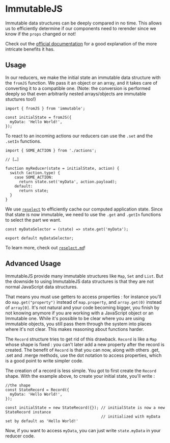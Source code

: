 # ImmutableJS

Immutable data structures can be deeply compared in no time. This allows us to
efficiently determine if our components need to rerender since we know if the
`props` changed or not!

Check out the [official documentation](https://facebook.github.io/immutable-js/)
for a good explanation of the more intricate benefits it has.

## Usage

In our reducers, we make the initial state an immutable data structure with the
`fromJS` function. We pass it an object or an array, and it takes care of
converting it to a compatible one. (Note: the conversion is performed deeply so
that even arbitrarily nested arrays/objects are immutable stuctures too!)

```JS
import { fromJS } from 'immutable';

const initialState = fromJS({
  myData: 'Hello World!',
});
```

To react to an incoming actions our reducers can use the `.set` and the `.setIn`
functions.

```JS
import { SOME_ACTION } from './actions';

// […]

function myReducer(state = initialState, action) {
  switch (action.type) {
    case SOME_ACTION:
      return state.set('myData', action.payload);
    default:
      return state;
  }
}
```

We use [`reselect`](./reselect.md) to efficiently cache our computed application
state. Since that state is now immutable, we need to use the `.get` and `.getIn`
functions to select the part we want.

```JS
const myDataSelector = (state) => state.get('myData');

export default myDataSelector;
```

To learn more, check out [`reselect.md`](reselect.md)!

## Advanced Usage

ImmutableJS provide many immutable structures like `Map`, `Set` and `List`. But the  downside to using ImmutableJS data structures is that they are not normal JavaScript data structures. 

That means you must use getters to access properties : for instance you'll do `map.get("property")` instead of `map.property`, and `array.get(0)` instead of `array[0]`. It's not natural and your code becoming bigger, you finish by not knowing anymore if you are working with a JavaScript object or an Immutable one. While it's possible to be clear where you are using immutable objects, you still pass them through the system into places where it's not clear. This makes reasoning about functions harder.

The `Record` structure tries to get rid of this drawback. `Record` is like a `Map` whose shape is fixed : you can't later add a new property after the record is created. The benefit of `Record` is that you can now, along with others .get, .set and .merge methods, use the dot notation to access properties, which is a good point to write simpler code.

The creation of a record is less simple. You got to first create the `Record` shape. With the example above, to create your initial state, you'll write :

```JS
//the shape
const StateRecord = Record({
  myData: 'Hello World!',
});

const initialState = new StateRecord({}); // initialState is now a new StateRecord instance
                                          // initialized with myData set by default as 'Hello World!'
```

Now, if you want to access `myData`, you can just write `state.myData` in your reducer code.

